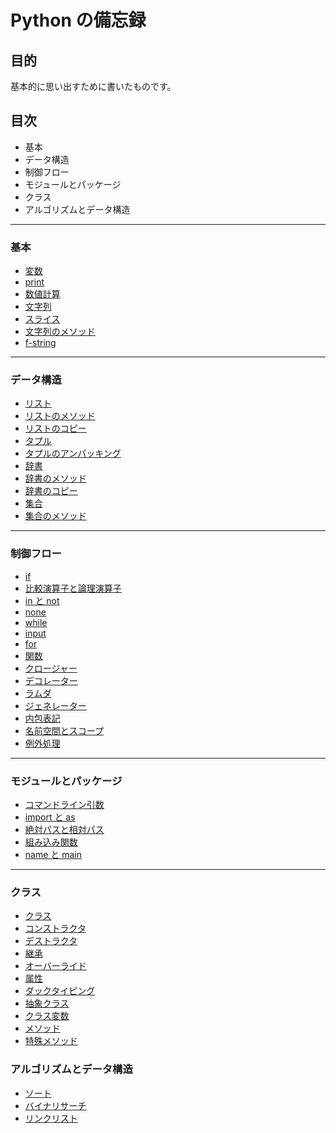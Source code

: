 # Python の備忘録

## 目的

基本的に思い出すために書いたものです。

## 目次

- 基本
- データ構造
- 制御フロー
- モジュールとパッケージ
- クラス
- アルゴリズムとデータ構造

***

### 基本

- [変数](https://github.com/Ometeor-Zheero-OMZ/py_retrospect/tree/main/basics/1.variable_declaration/1.basic)
- [print](https://github.com/Ometeor-Zheero-OMZ/py_retrospect/tree/main/basics/1.variable_declaration/2.print)
- [数値計算](https://github.com/Ometeor-Zheero-OMZ/py_retrospect/tree/main/basics/1.variable_declaration/3.arithmetics)
- [文字列](https://github.com/Ometeor-Zheero-OMZ/py_retrospect/tree/main/basics/1.variable_declaration/4.string)
- [スライス](https://github.com/Ometeor-Zheero-OMZ/py_retrospect/tree/main/basics/1.variable_declaration/5.slice)
- [文字列のメソッド](https://github.com/Ometeor-Zheero-OMZ/py_retrospect/tree/main/basics/1.variable_declaration/6.str_method)
- [f-string](https://github.com/Ometeor-Zheero-OMZ/py_retrospect/tree/main/basics/1.variable_declaration/7.str_format)

***

### データ構造

- [リスト](https://github.com/Ometeor-Zheero-OMZ/py_retrospect/tree/main/basics/2.data_structure/1.list)
- [リストのメソッド](https://github.com/Ometeor-Zheero-OMZ/py_retrospect/tree/main/basics/2.data_structure/2.list_method)
- [リストのコピー](https://github.com/Ometeor-Zheero-OMZ/py_retrospect/tree/main/basics/2.data_structure/3.list_copy)
- [タプル](https://github.com/Ometeor-Zheero-OMZ/py_retrospect/tree/main/basics/2.data_structure/4.tuple)
- [タプルのアンパッキング](https://github.com/Ometeor-Zheero-OMZ/py_retrospect/tree/main/basics/2.data_structure/5.tuple_unpacking)
- [辞書](https://github.com/Ometeor-Zheero-OMZ/py_retrospect/tree/main/basics/2.data_structure/6.dict)
- [辞書のメソッド](https://github.com/Ometeor-Zheero-OMZ/py_retrospect/tree/main/basics/2.data_structure/7.dict_method)
- [辞書のコピー](https://github.com/Ometeor-Zheero-OMZ/py_retrospect/tree/main/basics/2.data_structure/8.dict_copy)
- [集合](https://github.com/Ometeor-Zheero-OMZ/py_retrospect/tree/main/basics/2.data_structure/9.set)
- [集合のメソッド](https://github.com/Ometeor-Zheero-OMZ/py_retrospect/tree/main/basics/2.data_structure/10.set_method)

***

### 制御フロー

- [if](https://github.com/Ometeor-Zheero-OMZ/py_retrospect/tree/main/basics/3.control_flow/01.if)
- [比較演算子と論理演算子](https://github.com/Ometeor-Zheero-OMZ/py_retrospect/tree/main/basics/3.control_flow/02.comp_and_logical_operator)
- [in と not](https://github.com/Ometeor-Zheero-OMZ/py_retrospect/tree/main/basics/3.control_flow/03.in_and_not)
- [none](https://github.com/Ometeor-Zheero-OMZ/py_retrospect/tree/main/basics/3.control_flow/04.none)
- [while](https://github.com/Ometeor-Zheero-OMZ/py_retrospect/tree/main/basics/3.control_flow/05.while)
- [input](https://github.com/Ometeor-Zheero-OMZ/py_retrospect/tree/main/basics/3.control_flow/06.input)
- [for](https://github.com/Ometeor-Zheero-OMZ/py_retrospect/tree/main/basics/3.control_flow/07.for)
- [関数](https://github.com/Ometeor-Zheero-OMZ/py_retrospect/tree/main/basics/3.control_flow/08.function)
- [クロージャー](https://github.com/Ometeor-Zheero-OMZ/py_retrospect/tree/main/basics/3.control_flow/09.closure)
- [デコレーター](https://github.com/Ometeor-Zheero-OMZ/py_retrospect/tree/main/basics/3.control_flow/10.decorator)
- [ラムダ](https://github.com/Ometeor-Zheero-OMZ/py_retrospect/tree/main/basics/3.control_flow/11.lambda)
- [ジェネレーター](https://github.com/Ometeor-Zheero-OMZ/py_retrospect/tree/main/basics/3.control_flow/12.generator)
- [内包表記](https://github.com/Ometeor-Zheero-OMZ/py_retrospect/tree/main/basics/3.control_flow/13.comprehension)
- [名前空間とスコープ](https://github.com/Ometeor-Zheero-OMZ/py_retrospect/tree/main/basics/3.control_flow/14.namespace)
- [例外処理](https://github.com/Ometeor-Zheero-OMZ/py_retrospect/tree/main/basics/3.control_flow/15.exception)

***

### モジュールとパッケージ

- [コマンドライン引数](https://github.com/Ometeor-Zheero-OMZ/py_retrospect/tree/main/basics/4.module_and_package/01.command_line)
- [import と as](https://github.com/Ometeor-Zheero-OMZ/py_retrospect/tree/main/basics/4.module_and_package/02.import)
- [絶対パスと相対パス](https://github.com/Ometeor-Zheero-OMZ/py_retrospect/tree/main/basics/4.module_and_package/03.absolute_and_relative)
- [組み込み関数](https://github.com/Ometeor-Zheero-OMZ/py_retrospect/tree/main/basics/4.module_and_package/04.built_in)
- [name と main](https://github.com/Ometeor-Zheero-OMZ/py_retrospect/tree/main/basics/4.module_and_package/05.__main__)

***

### クラス

- [クラス](https://github.com/Ometeor-Zheero-OMZ/py_retrospect/tree/main/basics/5.class/01.class)
- [コンストラクタ](https://github.com/Ometeor-Zheero-OMZ/py_retrospect/tree/main/basics/5.class/02.init_class)
- [デストラクタ](https://github.com/Ometeor-Zheero-OMZ/py_retrospect/tree/main/basics/5.class/03.destructor)
- [継承](https://github.com/Ometeor-Zheero-OMZ/py_retrospect/tree/main/basics/5.class/04.inheritance)
- [オーバーライド](https://github.com/Ometeor-Zheero-OMZ/py_retrospect/tree/main/basics/5.class/05.super)
- [属性](https://github.com/Ometeor-Zheero-OMZ/py_retrospect/tree/main/basics/5.class/06.attribute)
- [ダックタイピング](https://github.com/Ometeor-Zheero-OMZ/py_retrospect/tree/main/basics/5.class/07.duck_typing)
- [抽象クラス](https://github.com/Ometeor-Zheero-OMZ/py_retrospect/tree/main/basics/5.class/08.abstract)
- [クラス変数](https://github.com/Ometeor-Zheero-OMZ/py_retrospect/tree/main/basics/5.class/09.field)
- [メソッド](https://github.com/Ometeor-Zheero-OMZ/py_retrospect/tree/main/basics/5.class/10.method)
- [特殊メソッド](https://github.com/Ometeor-Zheero-OMZ/py_retrospect/tree/main/basics/5.class/11.magic_method)

### 

### アルゴリズムとデータ構造
- [ソート](https://github.com/Ometeor-Zheero-OMZ/py_retrospect/tree/main/algorithm/01.sort)
- [バイナリサーチ](https://github.com/Ometeor-Zheero-OMZ/py_retrospect/tree/main/algorithm/02.search)
- [リンクリスト](https://github.com/Ometeor-Zheero-OMZ/py_retrospect/tree/main/algorithm/03.linked_list)
